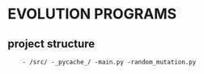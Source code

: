 # EVOLUTION PROGRAMS

## project structure
 ``` - /starting-evolution-program/ -src/  -tests/   -README.md
     - /src/ -_pycache_/ -main.py -random_mutation.py
 ```
